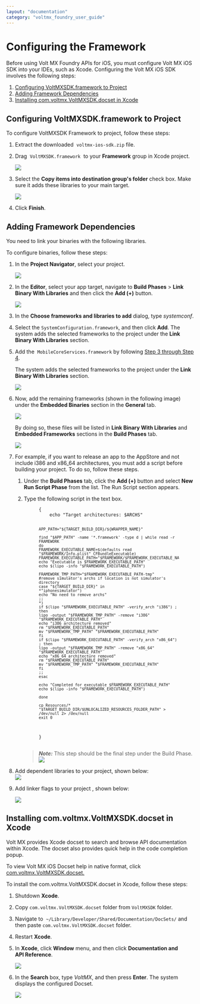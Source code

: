 ```yaml
---
layout: "documentation"
category: "voltmx_foundry_user_guide"
---
```

                             
Configuring the Framework
=========================

Before using Volt MX Foundry APIs for iOS, you must configure Volt MX iOS SDK into your IDEs, such as Xcode. Configuring the Volt MX iOS SDK involves the following steps:

1.  [Configuring VoltMXSDK.framework to Project](#configuring-voltmxsdk-framework-to-project)
2.  [Adding Framework Dependencies](#adding-framework-dependencies)
3.  [Installing com.voltmx.VoltMXSDK.docset in Xcode](Installing.html)

Configuring VoltMXSDK.framework to Project
----------------------------------------

To configure VoltMXSDK Framework to project, follow these steps:

1.  Extract the downloaded  `voltmx-ios-sdk.zip` file.
2.  Drag  `VoltMXSDK.framework`  to your **Framework** group in Xcode project.  
    
    ![](../Resources/Images/iOS/2_582x258.png)
    

1.  Select the **Copy items into destination group's folder** check box. Make sure it adds these libraries to your main target.  
    
    ![](../Resources/Images/iOS/3_577x389.png)
    
2.  Click **Finish**.

Adding Framework Dependencies
-----------------------------

You need to link your binaries with the following libraries.

To configure binaries, follow these steps:

1.  In the **Project Navigator**, select your project.  
    
    ![](../Resources/Images/iOS/4a_575x290.png)
    
2.  In the **Editor**, select your app target, navigate to **Build Phases** \> **Link Binary With Libraries** and then click the **Add (+)** button.  
    
    ![](../Resources/Images/iOS/5.png)  
    
3.  In the **Choose frameworks and libraries to add** dialog, type _systemconf_.
4.  Select the `SystemConfiguration.framework`, and then click **Add**. The system adds the selected frameworks to the project under the **Link Binary With Libraries** section. 
5.  Add the  `MobileCoreServices.framework` by following [Step 3 through Step 4](#Step3).
    
    The system adds the selected frameworks to the project under the **Link Binary With Libraries** section.
    
    ![](../Resources/Images/iOS/4_594x257.png)
    
6.  Now, add the remaining frameworks (shown in the following image) under the **Embedded Binaries** section in the **General** tab.
    
    ![](../Resources/Images/iOS/General_Tab_599x375.png)
    
    By doing so, these files will be listed in **Link Binary With Libraries** and **Embedded Frameworks** sections in the **Build Phases** tab.
    
    ![](../Resources/Images/iOS/Linked_Binaries_and_Embedded_Frameworks_598x738.png)
    
7.  For example, if you want to release an app to the AppStore and not include i386 and x86\_64 architectures, you must add a script before building your project. To do so, follow these steps.

    1.  Under the **Build Phases** tab, click the **Add (+)** button and select **New Run Script Phase** from the list. The Run Script section appears.
    2.  Type the following script in the text box.
        <figure class="highlight"><pre><code class="language-voltmx" data-lang="voltmx">{
            echo "Target architectures: $ARCHS"
            
            APP_PATH="${TARGET_BUILD_DIR}/${WRAPPER_NAME}"
            
            find "$APP_PATH" -name '*.framework' -type d | while read -r FRAMEWORK
            do
            FRAMEWORK_EXECUTABLE_NAME=$(defaults read "$FRAMEWORK/Info.plist" CFBundleExecutable)
            FRAMEWORK_EXECUTABLE_PATH="$FRAMEWORK/$FRAMEWORK_EXECUTABLE_NAME"
            echo "Executable is $FRAMEWORK_EXECUTABLE_PATH"
            echo $(lipo -info "$FRAMEWORK_EXECUTABLE_PATH")
            
            FRAMEWORK_TMP_PATH="$FRAMEWORK_EXECUTABLE_PATH-tmp"
            #remove simulator's archs if location is not simulator's directory
            case "${TARGET_BUILD_DIR}" in
            *"iphonesimulator")
            echo "No need to remove archs"
            ;;
            *)
            if $(lipo "$FRAMEWORK_EXECUTABLE_PATH" -verify_arch "i386") ; then
            lipo -output "$FRAMEWORK_TMP_PATH" -remove "i386" "$FRAMEWORK_EXECUTABLE_PATH"
            echo "i386 architecture removed"
            rm "$FRAMEWORK_EXECUTABLE_PATH"
            mv "$FRAMEWORK_TMP_PATH" "$FRAMEWORK_EXECUTABLE_PATH"
            fi
            if $(lipo "$FRAMEWORK_EXECUTABLE_PATH" -verify_arch "x86_64") ; then
            lipo -output "$FRAMEWORK_TMP_PATH" -remove "x86_64" "$FRAMEWORK_EXECUTABLE_PATH"
            echo "x86_64 architecture removed"
            rm "$FRAMEWORK_EXECUTABLE_PATH"
            mv "$FRAMEWORK_TMP_PATH" "$FRAMEWORK_EXECUTABLE_PATH"
            fi
            ;;
            esac
            
            echo "Completed for executable $FRAMEWORK_EXECUTABLE_PATH"
            echo $(lipo -info "$FRAMEWORK_EXECUTABLE_PATH")
            
            done
            
            cp Resources/* "$TARGET_BUILD_DIR/$UNLOCALIZED_RESOURCES_FOLDER_PATH" > /dev/null 2> /dev/null
            exit 0
        }</code></pre></figure>
        
        > **_Note:_** This step should be the final step under the Build Phase. <br/>
            ![](../Resources/Images/iOS/script_497x653.png) 
 
8.  Add dependent libraries to your project, shown below: <br/>
    ![](../Resources/Images/iOS/other_dependent_libraries_592x267.png)

9.  Add linker flags to your project , shown below:
    
    ![](../Resources/Images/iOS/Linker_flags_590x145.png)  


Installing com.voltmx.VoltMXSDK.docset in Xcode
-------------------------------------------

Volt MX  provides Xcode docset to search and browse API documentation within Xcode. The docset also provides quick help in the code completion popup.

To view Volt MX iOS Docset help in native format, click [com.voltmx.VoltMXSDK.docset.](http://docs.voltmx.com/8_x_PDFs/voltmxfoundry/voltmx_docsets/ios/com.voltmx.VoltMXSDK.docset/Contents/Resources/Documents/index.html)

To install the com.voltmx.VoltMXSDK.docset in Xcode, follow these steps:

1.  Shutdown **Xcode**.
2.  Copy `com.voltmx.VoltMXSDK.docset` folder from `VoltMXSDK` folder.
3.  Navigate to  `~/Library/Developer/Shared/Documentation/DocSets/` and then paste `com.voltmx.VoltMXSDK.docset` folder.
4.  Restart **Xcode**.
5.  In **Xcode**, click **Window** menu, and then click **Documentation and API Reference**.
    
    ![](../Resources/Images/iOS/ioshelp1.png)
    
6.  In the **Search** box, type _VoltMX_, and then press **Enter**. The system displays the configured Docset.
    
    ![](../Resources/Images/iOS/ioshelp2_581x353.png)
